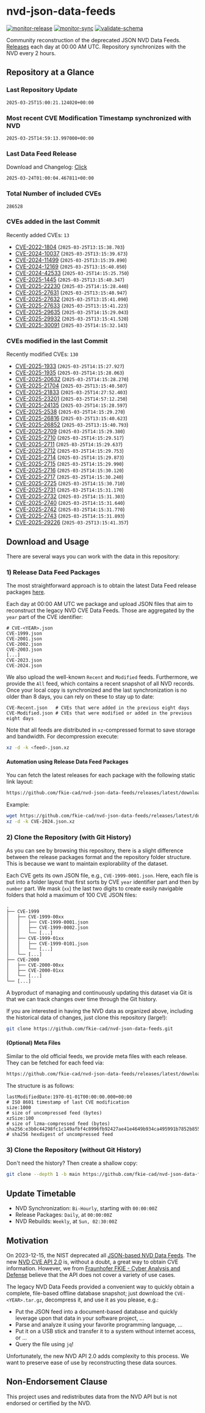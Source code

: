 # nvd-json-data-feeds

[![monitor-release](https://github.com/fkie-cad/nvd-json-data-feeds/actions/workflows/monitor_release.yml/badge.svg)](https://github.com/fkie-cad/nvd-json-data-feeds/actions/workflows/monitor_release.yml)
[![monitor-sync](https://github.com/fkie-cad/nvd-json-data-feeds/actions/workflows/monitor_sync.yml/badge.svg)](https://github.com/fkie-cad/nvd-json-data-feeds/actions/workflows/monitor_sync.yml)
[![validate-schema](https://github.com/fkie-cad/nvd-json-data-feeds/actions/workflows/validate_schema.yml/badge.svg)](https://github.com/fkie-cad/nvd-json-data-feeds/actions/workflows/validate_schema.yml)

Community reconstruction of the deprecated JSON NVD Data Feeds.
[Releases](https://github.com/fkie-cad/nvd-json-data-feeds/releases/latest) each day at 00:00 AM UTC.
Repository synchronizes with the NVD every 2 hours.

## Repository at a Glance

### Last Repository Update

```plain
2025-03-25T15:00:21.124020+00:00
```

### Most recent CVE Modification Timestamp synchronized with NVD

```plain
2025-03-25T14:59:13.997000+00:00
```

### Last Data Feed Release

Download and Changelog: [Click](https://github.com/fkie-cad/nvd-json-data-feeds/releases/latest)

```plain
2025-03-24T01:00:04.467811+00:00
```

### Total Number of included CVEs

```plain
286528
```

### CVEs added in the last Commit

Recently added CVEs: `13`

- [CVE-2022-1804](CVE-2022/CVE-2022-18xx/CVE-2022-1804.json) (`2025-03-25T13:15:38.703`)
- [CVE-2024-10037](CVE-2024/CVE-2024-100xx/CVE-2024-10037.json) (`2025-03-25T13:15:39.673`)
- [CVE-2024-11499](CVE-2024/CVE-2024-114xx/CVE-2024-11499.json) (`2025-03-25T13:15:39.890`)
- [CVE-2024-12169](CVE-2024/CVE-2024-121xx/CVE-2024-12169.json) (`2025-03-25T13:15:40.050`)
- [CVE-2024-42533](CVE-2024/CVE-2024-425xx/CVE-2024-42533.json) (`2025-03-25T14:15:25.750`)
- [CVE-2025-1445](CVE-2025/CVE-2025-14xx/CVE-2025-1445.json) (`2025-03-25T13:15:40.347`)
- [CVE-2025-22230](CVE-2025/CVE-2025-222xx/CVE-2025-22230.json) (`2025-03-25T14:15:28.440`)
- [CVE-2025-27631](CVE-2025/CVE-2025-276xx/CVE-2025-27631.json) (`2025-03-25T13:15:40.947`)
- [CVE-2025-27632](CVE-2025/CVE-2025-276xx/CVE-2025-27632.json) (`2025-03-25T13:15:41.090`)
- [CVE-2025-27633](CVE-2025/CVE-2025-276xx/CVE-2025-27633.json) (`2025-03-25T13:15:41.223`)
- [CVE-2025-29635](CVE-2025/CVE-2025-296xx/CVE-2025-29635.json) (`2025-03-25T14:15:29.043`)
- [CVE-2025-29932](CVE-2025/CVE-2025-299xx/CVE-2025-29932.json) (`2025-03-25T13:15:41.520`)
- [CVE-2025-30091](CVE-2025/CVE-2025-300xx/CVE-2025-30091.json) (`2025-03-25T14:15:32.143`)


### CVEs modified in the last Commit

Recently modified CVEs: `130`

- [CVE-2025-1933](CVE-2025/CVE-2025-19xx/CVE-2025-1933.json) (`2025-03-25T14:15:27.927`)
- [CVE-2025-1935](CVE-2025/CVE-2025-19xx/CVE-2025-1935.json) (`2025-03-25T14:15:28.063`)
- [CVE-2025-20632](CVE-2025/CVE-2025-206xx/CVE-2025-20632.json) (`2025-03-25T14:15:28.270`)
- [CVE-2025-21704](CVE-2025/CVE-2025-217xx/CVE-2025-21704.json) (`2025-03-25T13:15:40.507`)
- [CVE-2025-21833](CVE-2025/CVE-2025-218xx/CVE-2025-21833.json) (`2025-03-25T14:27:52.403`)
- [CVE-2025-23201](CVE-2025/CVE-2025-232xx/CVE-2025-23201.json) (`2025-03-25T14:57:12.250`)
- [CVE-2025-24135](CVE-2025/CVE-2025-241xx/CVE-2025-24135.json) (`2025-03-25T14:15:28.597`)
- [CVE-2025-2538](CVE-2025/CVE-2025-25xx/CVE-2025-2538.json) (`2025-03-25T14:15:29.270`)
- [CVE-2025-26816](CVE-2025/CVE-2025-268xx/CVE-2025-26816.json) (`2025-03-25T13:15:40.623`)
- [CVE-2025-26852](CVE-2025/CVE-2025-268xx/CVE-2025-26852.json) (`2025-03-25T13:15:40.793`)
- [CVE-2025-2709](CVE-2025/CVE-2025-27xx/CVE-2025-2709.json) (`2025-03-25T14:15:29.380`)
- [CVE-2025-2710](CVE-2025/CVE-2025-27xx/CVE-2025-2710.json) (`2025-03-25T14:15:29.517`)
- [CVE-2025-2711](CVE-2025/CVE-2025-27xx/CVE-2025-2711.json) (`2025-03-25T14:15:29.637`)
- [CVE-2025-2712](CVE-2025/CVE-2025-27xx/CVE-2025-2712.json) (`2025-03-25T14:15:29.753`)
- [CVE-2025-2714](CVE-2025/CVE-2025-27xx/CVE-2025-2714.json) (`2025-03-25T14:15:29.873`)
- [CVE-2025-2715](CVE-2025/CVE-2025-27xx/CVE-2025-2715.json) (`2025-03-25T14:15:29.990`)
- [CVE-2025-2716](CVE-2025/CVE-2025-27xx/CVE-2025-2716.json) (`2025-03-25T14:15:30.120`)
- [CVE-2025-2717](CVE-2025/CVE-2025-27xx/CVE-2025-2717.json) (`2025-03-25T14:15:30.240`)
- [CVE-2025-2725](CVE-2025/CVE-2025-27xx/CVE-2025-2725.json) (`2025-03-25T14:15:30.710`)
- [CVE-2025-2731](CVE-2025/CVE-2025-27xx/CVE-2025-2731.json) (`2025-03-25T14:15:31.170`)
- [CVE-2025-2732](CVE-2025/CVE-2025-27xx/CVE-2025-2732.json) (`2025-03-25T14:15:31.303`)
- [CVE-2025-2740](CVE-2025/CVE-2025-27xx/CVE-2025-2740.json) (`2025-03-25T14:15:31.640`)
- [CVE-2025-2742](CVE-2025/CVE-2025-27xx/CVE-2025-2742.json) (`2025-03-25T14:15:31.770`)
- [CVE-2025-2743](CVE-2025/CVE-2025-27xx/CVE-2025-2743.json) (`2025-03-25T14:15:31.893`)
- [CVE-2025-29226](CVE-2025/CVE-2025-292xx/CVE-2025-29226.json) (`2025-03-25T13:15:41.357`)


## Download and Usage

There are several ways you can work with the data in this repository:

### 1) Release Data Feed Packages

The most straightforward approach is to obtain the latest Data Feed release packages [here](https://github.com/fkie-cad/nvd-json-data-feeds/releases/latest).

Each day at 00:00 AM UTC we package and upload JSON files that aim to reconstruct the legacy NVD CVE Data Feeds.
Those are aggregated by the `year` part of the CVE identifier:

```
# CVE-<YEAR>.json
CVE-1999.json
CVE-2001.json
CVE-2002.json
CVE-2003.json
[...]
CVE-2023.json
CVE-2024.json
```

We also upload the well-known `Recent` and `Modified` feeds.
Furthermore, we provide the `All` feed, which contains a recent snapshot of all NVD records.
Once your local copy is synchronized and the last synchronization is no older than 8 days, you can rely on these to stay up to date:

```plain
CVE-Recent.json   # CVEs that were added in the previous eight days
CVE-Modified.json # CVEs that were modified or added in the previous eight days
```

Note that all feeds are distributed in `xz`-compressed format to save storage and bandwidth.
For decompression execute:

```sh
xz -d -k <feed>.json.xz
```

#### Automation using Release Data Feed Packages

You can fetch the latest releases for each package with the following static link layout:

```sh
https://github.com/fkie-cad/nvd-json-data-feeds/releases/latest/download/CVE-<YEAR>.json.xz
```

Example:

```sh
wget https://github.com/fkie-cad/nvd-json-data-feeds/releases/latest/download/CVE-2024.json.xz
xz -d -k CVE-2024.json.xz
```

### 2) Clone the Repository (with Git History)

As you can see by browsing this repository, there is a slight difference between the release packages format and the repository folder structure.
This is because we want to maintain explorability of the dataset.

Each CVE gets its own JSON file, e.g., `CVE-1999-0001.json`.
Here, each file is put into a folder layout that first sorts by CVE `year` identifier part and then by `number` part.
We mask (`xx`) the last two digits to create easily navigable folders that hold a maximum of 100 CVE JSON files:

```plain
.
├── CVE-1999
│   ├── CVE-1999-00xx
│   │   ├── CVE-1999-0001.json
│   │   ├── CVE-1999-0002.json
│   │   └── [...]
│   ├── CVE-1999-01xx
│   │   ├── CVE-1999-0101.json
│   │   └── [...]
│   └── [...]
├── CVE-2000
│   ├── CVE-2000-00xx
│   ├── CVE-2000-01xx
│   └── [...]
└── [...]
```

A byproduct of managing and continuously updating this dataset via Git is that we can track changes over time through the Git history.

If you are interested in having the NVD data as organized above, including the historical data of changes, just clone this repository (large!):

```sh
git clone https://github.com/fkie-cad/nvd-json-data-feeds.git
```

#### (Optional) Meta Files

Similar to the old official feeds, we provide meta files with each release. They can be fetched for each feed via:

```sh
https://github.com/fkie-cad/nvd-json-data-feeds/releases/latest/download/CVE-<YEAR>.meta
```

The structure is as follows:

```plain
lastModifiedDate:1970-01-01T00:00:00.000+00:00                          # ISO 8601 timestamp of last CVE modification
size:1000                                                               # size of uncompressed feed (bytes)
xzSize:100                                                              # size of lzma-compressed feed (bytes)
sha256:e3b0c44298fc1c149afbf4c8996fb92427ae41e4649b934ca495991b7852b855 # sha256 hexdigest of uncompressed feed
```

### 3) Clone the Repository (without Git History)

Don't need the history? Then create a shallow copy:

```sh
git clone --depth 1 -b main https://github.com/fkie-cad/nvd-json-data-feeds.git
```


## Update Timetable

* NVD Synchronization: `Bi-Hourly`, starting with `00:00:00Z`
* Release Packages: `Daily`, at `00:00:00Z`
* NVD Rebuilds: `Weekly`, at `Sun, 02:30:00Z`


## Motivation

On 2023-12-15, the NIST deprecated all [JSON-based NVD Data Feeds](https://nvd.nist.gov/vuln/data-feeds#divRetirementBanner-1).
The new [NVD CVE API 2.0](https://nvd.nist.gov/developers/vulnerabilities) is, without a doubt, a great way to obtain CVE information.
However, we from [Fraunhofer FKIE - Cyber Analysis and Defense](https://www.fkie.fraunhofer.de/en/departments/cad.html) believe that the API does not cover a variety of use cases.

The legacy NVD Data Feeds provided a convenient way to quickly obtain a complete, file-based offline database snapshot; just download the `CVE-<YEAR>.tar.gz`, decompress it, and use it as you please, e.g.:

- Put the JSON feed into a document-based database and quickly leverage upon that data in your software project, ...
- Parse and analyze it using your favorite programming language, ...
- Put it on a USB stick and transfer it to a system without internet access, or ...
- Query the file using `jq`!

Unfortunately, the new NVD API 2.0 adds complexity to this process.
We want to preserve ease of use by reconstructing these data sources.

## Non-Endorsement Clause

This project uses and redistributes data from the NVD API but is not endorsed or certified by the NVD.